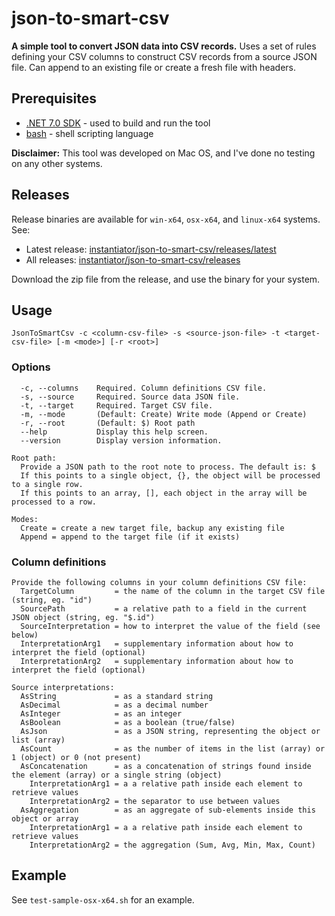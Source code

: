 # json-to-smart-csv

**A simple tool to convert JSON data into CSV records.** Uses a set of rules defining your CSV columns to construct CSV records from a source JSON file. Can append to an existing file or create a fresh file with headers.

## Prerequisites

* [.NET 7.0 SDK](https://dotnet.microsoft.com/en-us/download) - used to build and run the tool
* [bash](https://www.gnu.org/software/bash/) - shell scripting language

**Disclaimer:** This tool was developed on Mac OS, and I've done no testing on any other systems.

## Releases

Release binaries are available for `win-x64`, `osx-x64`, and `linux-x64` systems. See:

* Latest release: [instantiator/json-to-smart-csv/releases/latest](https://github.com/instantiator/json-to-smart-csv/releases/latest)
* All releases: [instantiator/json-to-smart-csv/releases](https://github.com/instantiator/json-to-smart-csv/releases)

Download the zip file from the release, and use the binary for your system.

## Usage

```text
JsonToSmartCsv -c <column-csv-file> -s <source-json-file> -t <target-csv-file> [-m <mode>] [-r <root>]
```

### Options

```text
  -c, --columns    Required. Column definitions CSV file.
  -s, --source     Required. Source data JSON file.
  -t, --target     Required. Target CSV file.
  -m, --mode       (Default: Create) Write mode (Append or Create)
  -r, --root       (Default: $) Root path
  --help           Display this help screen.
  --version        Display version information.
```

```
Root path:
  Provide a JSON path to the root note to process. The default is: $
  If this points to a single object, {}, the object will be processed to a single row.
  If this points to an array, [], each object in the array will be processed to a row.
```

```
Modes:
  Create = create a new target file, backup any existing file
  Append = append to the target file (if it exists)
```

### Column definitions

```
Provide the following columns in your column definitions CSV file:
  TargetColumn         = the name of the column in the target CSV file (string, eg. "id")
  SourcePath           = a relative path to a field in the current JSON object (string, eg. "$.id")
  SourceInterpretation = how to interpret the value of the field (see below)
  InterpretationArg1   = supplementary information about how to interpret the field (optional)
  InterpretationArg2   = supplementary information about how to interpret the field (optional)
```

```
Source interpretations:
  AsString             = as a standard string
  AsDecimal            = as a decimal number
  AsInteger            = as an integer
  AsBoolean            = as a boolean (true/false)
  AsJson               = as a JSON string, representing the object or list (array)
  AsCount              = as the number of items in the list (array) or 1 (object) or 0 (not present)
  AsConcatenation      = as a concatenation of strings found inside the element (array) or a single string (object)
    InterpretationArg1 = a a relative path inside each element to retrieve values
    InterpretationArg2 = the separator to use between values
  AsAggregation        = as an aggregate of sub-elements inside this object or array
    InterpretationArg1 = a a relative path inside each element to retrieve values
    InterpretationArg2 = the aggregation (Sum, Avg, Min, Max, Count)
```

## Example

See `test-sample-osx-x64.sh` for an example.

